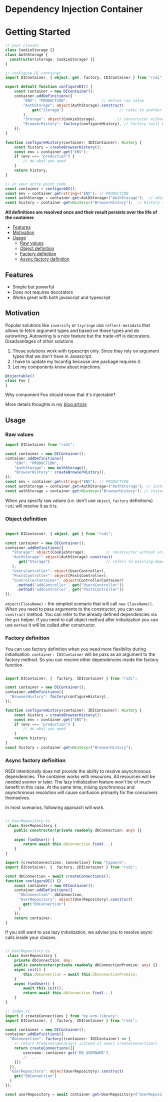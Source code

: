 # Dependency Injection Container

# Getting Started

```typescript
// your classes 
class CookieStorage {}
class AuthStorage {
  constructor(storage: CookieStorage) {}
}

// configure DI container
import DIContainer, { object, get, factory, IDIContainer } from "rsdi";

export default function configureDI() {
    const container = new DIContainer();
    container.addDefinitions({
        "ENV": "PRODUCTION",               // define raw value
        "AuthStorage": object(AuthStorage).construct(
            get("Storage")                         // refer to another dependency       
        ),
        "Storage": object(CookieStorage),         // constructor without arguments       
        "BrowserHistory": factory(configureHistory), // factory (will be called only once)  
    });
}
    
function configureHistory(container: IDIContainer): History {
    const history = createBrowserHistory();
    const env = container.get("ENV");
    if (env === "production") {
        // do what you need
    }
    return history;
}

// in your entry point code
const container = configureDI();
const env = container.get<string>("ENV"); // PRODUCTION
const authStorage = container.get<AuthStorage>("AuthStorage");  // object of AuthStorage
const history = container.get<History>("BrowserHistory");  // History singleton will be returned

``` 

**All definitions are resolved once and their result persists over the life of the container.**


- [Features](#features)
- [Motivation](#motivation)
- [Usage](#usage)
    - [Raw values](#raw-values)
    - [Object definition](#object-definition)  
    - [Factory definition](#factory-definition)
    - [Async factory definition](#async-factory-definition)

## Features

- Simple but powerful 
- Does not requires decorators
- Works great with both javascript and typescript 

## Motivation 

Popular solutions like `inversify` or `tsyringe` use `reflect-metadata` that allows to fetch argument types and based on 
those types and do autowiring. Autowiring is a nice feature but the trade-off is decorators. 
Disadvantages of other solutions
1. Those solutions work with typescript only. Since they rely on argument types that we don't have in Javascript.
2. I have to update my tsconfig because one package requires it. 
3. Let my components know about injections. 

```typescript
@injectable()
class Foo {  
}
```
Why component Foo should know that it's injectable?

More details thoughts in my [blog article](https://medium.com/@radzserg/https-medium-com-radzserg-dependency-injection-in-react-part-1-c1decd9c2e7a) 

## Usage

### Raw values

```typescript
import DIContainer from "rsdi";

const container = new DIContainer();
container.addDefinitions({   
    "ENV": "PRODUCTION",  
    "AuthStorage": new AuthStorage(),
    "BrowserHistory": createBrowserHistory(),
});
const env = container.get<string>("ENV"); // PRODUCTION    
const authStorage = container.get<AuthStorage>("AuthStorage"); // instance of AuthStorage     
const authStorage = container.get<History>("BrowserHistory"); // instance of AuthStorage     
```

When you specify raw values (i.e. don't use `object`, `factory` definitions) `rsdi` will resolve it as it is. 

### Object definition

```typescript
  
import DIContainer, { object, get } from "rsdi";
  
const container = new DIContainer();
container.addDefinitions({
   "Storage": object(CookieStorage),         // constructor without arguments
   "AuthStorage": object(AuthStorage).construct(
      get("Storage")                         // refers to existing dependency       
   ),  
   "UsersController": object(UserController),
   "PostsController": object(PostsController),
   "ControllerContainer": object(ControllerContainer)
     .method('addController', get("UsersController"))
     .method('addController', get("PostsController"))
});
```

`object(ClassName)` - the simplest scenario that will call `new ClassName()`. When you need to pass arguments to the 
constructor, you can use `construct` method. You can refer to the already defined dependencies via the `get` helper. 
If you need to call object method after initialization you can use `method` it will be called after constructor. 

### Factory definition

You can use factory definition when you need more flexibility during initialisation. `container: IDIContainer` will be
pass as an argument to the factory method. So you can resolve other dependencies inside the factory function.

```typescript

import DIContainer, {  factory, IDIContainer } from "rsdi";

const container = new DIContainer();
container.addDefinitions({       
  "BrowserHistory": factory(configureHistory),   
});

function configureHistory(container: IDIContainer): History {
    const history = createBrowserHistory();
    const env = container.get("ENV");
    if (env === "production") {
        // do what you need
    }
    return history;
}
const history = container.get<History>("BrowserHistory"); 
```

### Async factory definition

RSDI intentionally does not provide the ability to resolve asynchronous dependencies. The container works with 
resources. All resources will be needed sooner or later. The lazy initialization feature won't be of much benefit 
in this case. At the same time, mixing synchronous and asynchronous resolution will cause confusion primarily for 
the consumers themselves.

In most scenarios, following approach will work.
```typescript

// UserRepository.ts
 class UserRepository {
    public constructor(private readonly dbConnection: any) {}
   
    async findUser() {       
        return await this.dbConnection.find(...)
    }
}

import {createConnections, Connection} from "typeorm";
import DIContainer, {  factory, IDIContainer } from "rsdi";

const dbConnection = await createConnections();
function configureDI() {}    
    const container = new DIContainer();
    container.addDefinitions({       
      "DbConnection": dbConnection,
      "UserRepository": object(UserRepository).construct(
        get("DbConnection")
      ) 
    });
    return container;
}
```

If you still want to use lazy initialization, we advise you to resolve async calls inside your classes.

```typescript

// UserRepository.ts
 class UserRepository {
    private dbConnection: any;
    public constructor(private readonly dbConnectionPromise: any) {}
    async init() {
        this.dbConnection = await this.dbConnectionPromise;
    }
    async findUser() {
        await this.init();       
        return await this.dbConnection.find(...)
    }
}

// index.ts
import { createConnections } from "my-orm-library";
import DIContainer, {  factory, IDIContainer } from "rsdi";

const container = new DIContainer();
container.addDefinitions({       
  "DbConnection": factory((container: IDIContainer) => {
    // return Promise{<pending>} instead of await createConnection()    
    return createConnections([{                
        username: container.get("DB_USERNAME"),
        // ... 
    }])   
  }),
  "UserRepository": object(UserRepository).construct(
    get("DbConnection")
  ) 
});

const userRepository = await container.get<UserRepository>("UserRepository");

```